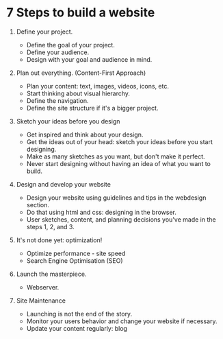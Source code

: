 # 7 Steps to build a website
1. Define your project.
    - Define the goal of your project.
    - Define your audience.
    - Design with your goal and audience in mind.

2. Plan out everything. (Content-First Approach)
    - Plan your content: text, images, videos, icons, etc.
    - Start thinking about visual hierarchy.
    - Define the navigation.
    - Define the site structure if it's a bigger project.

3. Sketch your ideas before you design
    - Get inspired and think about your design.
    - Get the ideas out of your head: sketch your ideas before you start designing.
    - Make as many sketches as you want, but don't make it perfect.
    - Never start designing without having an idea of what you want to build.

4. Design and develop your website
    - Design your website using guidelines and tips in the webdesign section.
    - Do that using html and css: designing in the browser.
    - User sketches, content, and planning decisions you've made in the steps 1, 2, and 3.

5. It's not done yet: optimization!
    - Optimize performance - site speed
    - Search Engine Optimisation (SEO)

6. Launch the masterpiece.
    - Webserver.

7. Site Maintenance
    - Launching is not the end of the story.
    - Monitor your users behavior and change your website if necessary.
    - Update your content regularly: blog
